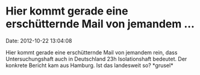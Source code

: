 Hier kommt gerade eine erschütternde Mail von jemandem \...
===========================================================

Date: 2012-10-22 13:04:08

Hier kommt gerade eine erschütternde Mail von jemandem rein, dass
Untersuchungshaft auch in Deutschland 23h Isolationshaft bedeutet. Der
konkrete Bericht kam aus Hamburg. Ist das landesweit so? \*grusel\*

